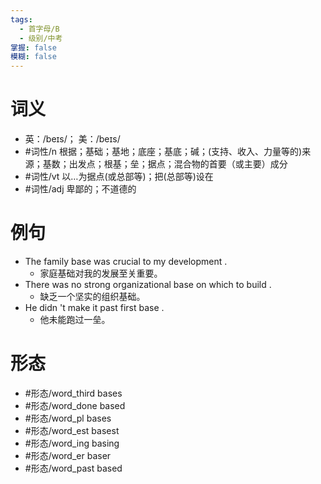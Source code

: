 ```yaml
---
tags:
  - 首字母/B
  - 级别/中考
掌握: false
模糊: false
---
```

# 词义
- 英：/beɪs/； 美：/beɪs/
- #词性/n  根据；基础；基地；底座；基底；碱；(支持、收入、力量等的)来源；基数；出发点；根基；垒；据点；混合物的首要（或主要）成分
- #词性/vt  以…为据点(或总部等)；把(总部等)设在
- #词性/adj  卑鄙的；不道德的
# 例句
- The family base was crucial to my development .
	- 家庭基础对我的发展至关重要。
- There was no strong organizational base on which to build .
	- 缺乏一个坚实的组织基础。
- He didn 't make it past first base .
	- 他未能跑过一垒。
# 形态
- #形态/word_third bases
- #形态/word_done based
- #形态/word_pl bases
- #形态/word_est basest
- #形态/word_ing basing
- #形态/word_er baser
- #形态/word_past based
